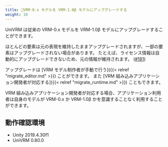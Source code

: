 ```yaml
---
title: 🚧VRM-0.x モデルを VRM-1.0β モデルにアップグレードする
weight: 10
---
```


UniVRM は従来の VRM-0.x モデルを VRM-1.0β モデルにアップグレードすることができます。

ほとんどの要素は元の表現を維持したままアップグレードされますが、一部の要素はアップグレードされない場合があります。
たとえば、ライセンス情報は自動的にアップグレードできないため、元の情報が維持されます。
([#181](https://github.com/vrm-c/vrm-specification/issues/181))

アップグレードは [VRM モデル制作者が手動で行う]({{< relref "migrate_editor.md" >}}) ことができます。
また [VRM 組み込みアプリケーション開発者が対応する]({{< relref "migrate_runtime.md" >}}) こともできます。

VRM 組み込みアプリケーション開発者が対応する場合、アプリケーション利用者は自身のモデルが VRM-0.x か VRM-1.0β かを意識することなく利用することができます。


## 動作確認環境
- Unity 2019.4.30f1
- UniVRM 0.80.0
